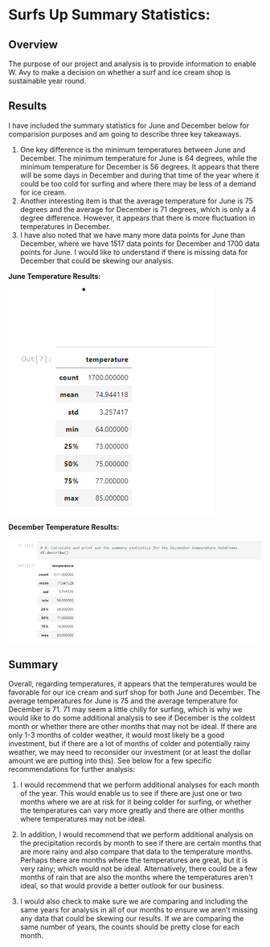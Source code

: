 # Surfs Up Summary Statistics:
## Overview 
The purpose of our project and analysis is to provide information to enable W. Avy to make a decision on whether a surf and ice cream shop is sustainable year round.  
## Results

I have included the summary statistics for June and December below for comparision purposes and am going to describe three key takeaways.
1.  One key difference is the minimum temperatures between June and December.  The minimum temperature for June is 64 degrees, while the minimum temperature for December is 56 degrees.  It appears that there will be some days in December and during that time of the year where it could be too cold for surfing and where there may be less of a demand for ice cream.  
2.  Another interesting item is that the average temperature for June is 75 degrees and the average for December is 71 degrees, which is only a 4 degree difference.  However, it appears that there is more fluctuation in temperatures in December.  
3.  I have also noted that we have many more data points for June than December, where we have 1517 data points for December and 1700 data points for June.  I would like to understand if there is missing data for December that could be skewing our analysis.

**June Temperature Results:**

![image_name](https://github.com/jessicameyer23/surfs_up/blob/main/June%20stats2022-02-12%20102927.png)


**December Temperature Results:**

![image_name](https://github.com/jessicameyer23/surfs_up/blob/main/December%20stats2022-02-12%20103117.png)

## Summary
Overall, regarding temperatures, it appears that the temperatures would be favorable for our ice cream and surf shop for both June and December.  The average temperatures for June is 75 and the average temperature for December is 71.  71 may seem a little chilly for surfing, which is why we would like to do some additional analysis to see if December is the coldest month or whether there are other months that may not be ideal.  If there are only 1-3 months of colder weather, it would most likely be a good investment, but if there are a lot of months of colder and potentially rainy weather, we may need to reconsider our investment (or at least the dollar amount we are putting into this).  See below for a few specific recommendations for further analysis:

1.  I would recommend that we perform additional analyses for each month of the year.  This would enable us to see if there are just one or two months where we are at risk for it being colder for surfing, or whether the temperatures can vary more greatly and there are other months where temperatures may not be ideal.

2.  In addition, I would recommend that we perform additional analysis on the precipitation records by month to see if there are certain months that are more rainy and also compare that data to the temperature months.  Perhaps there are months where the temperatures are great, but it is very rainy; which would not be ideal.  Alternatively, there could be a few months of rain that are also the months where the temperatures aren't ideal, so that would provide a better outlook for our business.

3.  I would also check to make sure we are comparing and including the same years for analysis in all of our months to ensure we aren't missing any data that could be skewing our results.  If we are comparing the same number of years, the counts should be pretty close for each month.  
